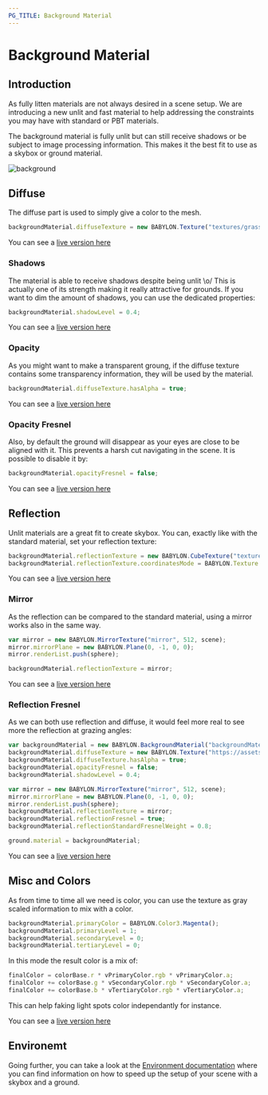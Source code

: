 ```yaml
---
PG_TITLE: Background Material
---
```


# Background Material

## Introduction
As fully litten materials are not always desired in a scene setup. We are introducing a new unlit and fast material to help addressing the constraints you may have with standard or PBT materials.

The background material is fully unlit but can still receive shadows or be subject to image processing information. This makes it the best fit to use as a skybox or ground material.

![background](/img/how_to/backgroundMaterial.png)

## Diffuse
The diffuse part is used to simply give a color to the mesh.

```javascript
backgroundMaterial.diffuseTexture = new BABYLON.Texture("textures/grass.jpg", scene);
```

You can see a [live version here](https://www.babylonjs-playground.com/#157MGZ)

### Shadows
The material is able to receive shadows despite being unlit \o/ This is actually one of its strength making it really attractive for grounds. If you want to dim the amount of shadows, you can use the dedicated properties:

```javascript
backgroundMaterial.shadowLevel = 0.4;
```

You can see a [live version here](https://www.babylonjs-playground.com/#G3HSAW#3)

### Opacity
As you might want to make a transparent groung, if the diffuse texture contains some transparency information, they will be used by the material.

```javascript
backgroundMaterial.diffuseTexture.hasAlpha = true;
```

You can see a [live version here](https://www.babylonjs-playground.com/#G3HSAW#4)

### Opacity Fresnel
Also, by default the ground will disappear as your eyes are close to be aligned with it. This prevents a harsh cut navigating in the scene. It is possible to disable it by:

```javascript
backgroundMaterial.opacityFresnel = false;
```

You can see a [live version here](https://www.babylonjs-playground.com/#G3HSAW#5)

## Reflection
Unlit materials are a great fit to create skybox. You can, exactly like with the standard material, set your reflection texture:

```javascript
backgroundMaterial.reflectionTexture = new BABYLON.CubeTexture("textures/TropicalSunnyDay", scene);
backgroundMaterial.reflectionTexture.coordinatesMode = BABYLON.Texture.SKYBOX_MODE;
```

You can see a [live version here](https://www.babylonjs-playground.com/#G3HSAW#6)

### Mirror
As the reflection can be compared to the standard material, using a mirror works also in the same way.

```javascript
var mirror = new BABYLON.MirrorTexture("mirror", 512, scene);
mirror.mirrorPlane = new BABYLON.Plane(0, -1, 0, 0);
mirror.renderList.push(sphere);

backgroundMaterial.reflectionTexture = mirror;
```

You can see a [live version here](https://www.babylonjs-playground.com/#G3HSAW#9)

### Reflection Fresnel
As we can both use reflection and diffuse, it would feel more real to see more the reflection at grazing angles:

```javascript
var backgroundMaterial = new BABYLON.BackgroundMaterial("backgroundMaterial", scene);
backgroundMaterial.diffuseTexture = new BABYLON.Texture("https://assets.babylonjs.com/environments/backgroundGround.png", scene);
backgroundMaterial.diffuseTexture.hasAlpha = true;
backgroundMaterial.opacityFresnel = false;
backgroundMaterial.shadowLevel = 0.4;

var mirror = new BABYLON.MirrorTexture("mirror", 512, scene);
mirror.mirrorPlane = new BABYLON.Plane(0, -1, 0, 0);
mirror.renderList.push(sphere);
backgroundMaterial.reflectionTexture = mirror;
backgroundMaterial.reflectionFresnel = true;
backgroundMaterial.reflectionStandardFresnelWeight = 0.8;

ground.material = backgroundMaterial;
```

You can see a [live version here](https://www.babylonjs-playground.com/#G3HSAW#10)

## Misc and Colors
As from time to time all we need is color, you can use the texture as gray scaled information to mix with a color.

```javascript
backgroundMaterial.primaryColor = BABYLON.Color3.Magenta();
backgroundMaterial.primaryLevel = 1;
backgroundMaterial.secondaryLevel = 0;
backgroundMaterial.tertiaryLevel = 0;
```

In this mode the result color is a mix of:

```javascript
finalColor = colorBase.r * vPrimaryColor.rgb * vPrimaryColor.a;
finalColor += colorBase.g * vSecondaryColor.rgb * vSecondaryColor.a;
finalColor += colorBase.b * vTertiaryColor.rgb * vTertiaryColor.a;
```

This can help faking light spots color independantly for instance.

You can see a [live version here](https://www.babylonjs-playground.com/#G3HSAW#11)

## Environemt
Going further, you can take a look at the [Environment documentation](/babylon101/babylon101/Environment.md#skybox-and-ground) where you can find information on how to speed up the setup of your scene with a skybox and a ground.